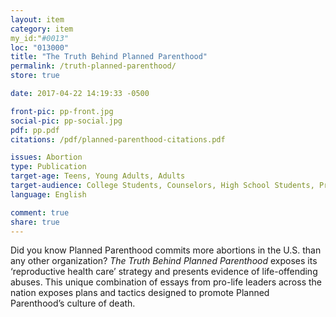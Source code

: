 ```yaml
---
layout: item
category: item
my_id:"#0013"
loc: "013000"
title: "The Truth Behind Planned Parenthood"
permalink: /truth-planned-parenthood/
store: true

date: 2017-04-22 14:19:33 -0500

front-pic: pp-front.jpg
social-pic: pp-social.jpg
pdf: pp.pdf
citations: /pdf/planned-parenthood-citations.pdf

issues: Abortion
type: Publication
target-age: Teens, Young Adults, Adults
target-audience: College Students, Counselors, High School Students, Pregnancy Resource Center, Pro-life Organizations, Sidewalk Counselors, Unintended Pregnancy
language: English

comment: true
share: true
---
```

Did you know Planned Parenthood commits more abortions in the U.S. than any other organization? <i>The Truth Behind Planned Parenthood</i> exposes its ‘reproductive health care’ strategy and presents evidence of life-offending abuses. This unique combination of essays from pro-life leaders across the nation exposes plans and tactics designed to promote Planned Parenthood’s culture of death.